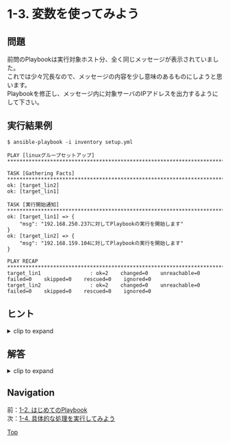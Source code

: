 # 1-3. 変数を使ってみよう

## 問題

前問のPlaybookは実行対象ホスト分、全く同じメッセージが表示されていました。  
これでは少々冗長なので、メッセージの内容を少し意味のあるものにしようと思います。  
Playbookを修正し、メッセージ内に対象サーバのIPアドレスを出力するようにして下さい。  

## 実行結果例

```console
$ ansible-playbook -i inventory setup.yml

PLAY [linuxグループセットアップ] ***************************************************************************

TASK [Gathering Facts] ***************************************************************************
ok: [target_lin2]
ok: [target_lin1]

TASK [実行開始通知] ************************************************************************************
ok: [target_lin1] => {
    "msg": "192.168.250.237に対してPlaybookの実行を開始します"
}
ok: [target_lin2] => {
    "msg": "192.168.159.104に対してPlaybookの実行を開始します"
}

PLAY RECAP ***************************************************************************************
target_lin1                : ok=2    changed=0    unreachable=0    failed=0    skipped=0    rescued=0    ignored=0
target_lin2                : ok=2    changed=0    unreachable=0    failed=0    skipped=0    rescued=0    ignored=0
```

## ヒント

<details>
    <summary>clip to expand</summary>

- 変数の参照方法を調べて、debugモジュールの出力内容に上記の変数を入れ込んでみましょう
    - 以下が公式情報です  
      <https://docs.ansible.com/ansible/2.9_ja/user_guide/playbooks_variables.html#jinja2>
- IPアドレスは対象サーバでコマンドを実行するなどして取得せずとも、既にインベントリファイルに書いてある変数を利用できます
    - 具体的には、ansible_hostという変数に対象サーバのIPアドレスが入っています。インベントリファイルを確認してみましょう

</details>

## 解答

<details>
    <summary>clip to expand</summary>

### コード

#### ファイル構成

```plain
    setup.yml
```

#### setup.yml

```yaml
---
- name: linuxグループセットアップ
  hosts: linux
  tasks:
    - name: 実行開始通知
      debug:
        msg: "{{ ansible_host }}に対してPlaybookの実行を開始します"
```

[回答例の実ファイルはこちら](./answer/)  

### 解説

- Playbookでは、変数名を二重中括弧で囲むことで変数を参照します

    ```yaml
    {{ variable1 }}
    ```

- 変数やその値は、インベントリ、追加ファイル、コマンドラインなどのさまざまな場所で定義できます
    - 変数の定義可能な場所と書き方のイメージ、優先順位については以下の記事を参考にして下さい  
      <https://qiita.com/answer_d/items/b8a87aff8762527fb319>

</details>

## Navigation

前：[1-2. はじめてのPlaybook](../1-2_first-playbook/README.md)  
次：[1-4. 具体的な処理を実行してみよう](../1-4_essential-playbook/README.md)  

[Top](../README.md)  
